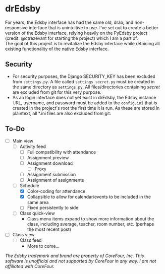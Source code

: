 # drEdsby
For years, the Edsby interface has had the same old, drab, and non-responsive interface that is unintuitive to use. I've set out to create a better version of the Edsby interface, relying heavily on the PyEdsby project (credit: @ctrezevant for starting the project) which I am a part of.  
The goal of this project is to revitalize the Edsby interface while retaining all existing functionality of the native Edsby interface.  
## Security
- For security purposes, the Django SECURITY\_KEY has been excluded from `settings.py`. A file called `settings_secret.py` must be created in the same directory as `settings.py`. All files/directories containing _secret_ are excluded from git for this very purpose.  
- As an login interface does not yet exist in drEdsby, the Edsby instance URL, username, and password must be added to the `config.ini` that is created in the project's root the first time it is run. As these are stored in plaintext, all *.ini files are also excluded from git.
## To-Do
- [ ] Main view
    - [ ] Activity feed
        - [ ] Full compatibility with attendance
        - [ ] Assignment preview
        - [ ] Assignment download
            - [ ] Proxy
        - [ ] Assignment submission
        - [ ] Assignment of assignments
    - [ ] Schedule
        - [x] Color-coding for attendance
        - [x] Collapsible to allow for calendar/events to be included in the same area
        - [ ] Fixed persistently to side
    - [ ] Class quick-view
        - Class menu items expand to show more information about the class, including average, teacher, room number, etc. (perhaps the most recent post)
- [ ] Class view
    - [ ] Class feed
        - More to come...  

_The Edsby trademark and brand are property of CoreFour, Inc. This software is unofficial and not supported by CoreFour in any way. I am not affiliated with CoreFour._